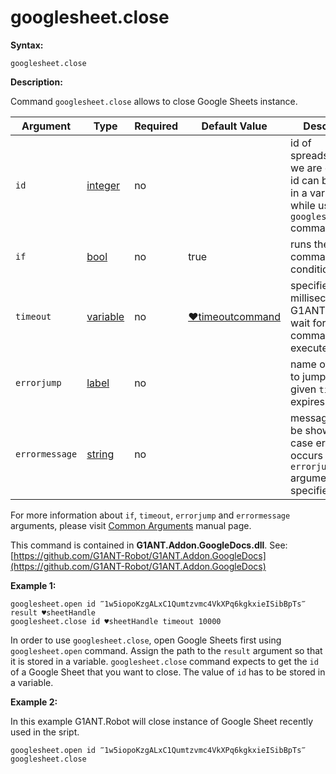 # googlesheet.close

**Syntax:**

```G1ANT
googlesheet.close
```

**Description:**

Command `googlesheet.close` allows to close Google Sheets instance.

| Argument | Type | Required | Default Value | Description |
| -------- | ---- | -------- | ------------- | ----------- |
|`id`| [integer](https://github.com/G1ANT-Robot/G1ANT.Manual/blob/master/G1ANT-Language/Structures/integer.md)  | no |  | id of spreadsheet that we are closing, id can be saved in a variable while using `googlesheet.open` command |
|`if`| [bool](https://github.com/G1ANT-Robot/G1ANT.Manual/blob/master/G1ANT-Language/Structures/bool.md) | no | true | runs the command only if condition is true |
|`timeout`| [variable](https://github.com/G1ANT-Robot/G1ANT.Manual/blob/master/G1ANT-Language/Special-Characters/variable.md) | no | [♥timeoutcommand](https://github.com/G1ANT-Robot/G1ANT.Manual/blob/master/G1ANT-Language/Variables/Special-Variables.md)  | specifies time in milliseconds for G1ANT.Robot to wait for the command to be executed |
|`errorjump` | [label](https://github.com/G1ANT-Robot/G1ANT.Manual/blob/master/G1ANT-Language/Structures/label.md) | no | | name of the label to jump to if given `timeout` expires |
|`errormessage`| [string](https://github.com/G1ANT-Robot/G1ANT.Manual/blob/master/G1ANT-Language/Structures/string.md) | no |  | message that will be shown in case error occurs and no `errorjump` argument is specified |

For more information about `if`, `timeout`, `errorjump` and `errormessage` arguments, please visit [Common Arguments](https://github.com/G1ANT-Robot/G1ANT.Manual/blob/master/G1ANT-Language/Common-Arguments.md)  manual page.

This command is contained in **G1ANT.Addon.GoogleDocs.dll**.
See: [https://github.com/G1ANT-Robot/G1ANT.Addon.GoogleDocs](https://github.com/G1ANT-Robot/G1ANT.Addon.GoogleDocs)

**Example 1:**

```G1ANT
googlesheet.open id ‴1w5iopoKzgALxC1Qumtzvmc4VkXPq6kgkxieISibBpTs‴ result ♥sheetHandle
googlesheet.close id ♥sheetHandle timeout 10000
```

In order to use `googlesheet.close`, open Google Sheets first using `googlesheet.open` command. Assign the path to the `result` argument so that it is stored in a variable.
`googlesheet.close` command expects to get the `id` of a Google Sheet that you want to close. The value of `id` has to be stored in a variable.

**Example 2:**

In this example G1ANT.Robot will close instance of Google Sheet recently used in the sript.

```G1ANT
googlesheet.open id ‴1w5iopoKzgALxC1Qumtzvmc4VkXPq6kgkxieISibBpTs‴
googlesheet.close
```
